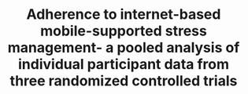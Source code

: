 --- 
abstract: '' 
authors: 
 - AC Zarski
 -  D Lehr
 -  M Berking
 -  H Riper
 -  P Cuijpers
 -  admin
doi: '' 
featured: false 
publication: '*Journal of medical Internet research*, 63' 
publication_short: '' 
publishDate: '2016-01-01' 
title: 'Adherence to internet-based mobile-supported stress management- a pooled analysis of individual participant data from three randomized controlled trials' 
url_code: '' 
url_dataset: '' 
url_pdf: '' 
url_poster: '' 
url_project: '' 
url_slides: '' 
url_source: '' 
url_video: '' 
---